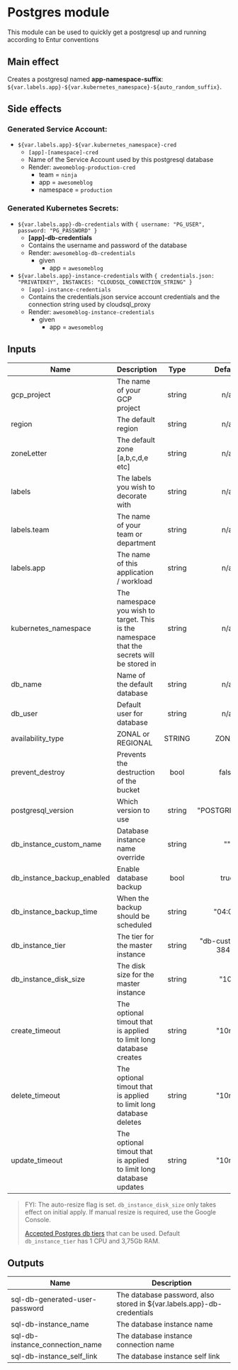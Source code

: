 # Postgres module

This module can be used to quickly get a postgresql up and running according to Entur conventions

## Main effect

Creates a postgresql named **app-namespace-suffix**: `${var.labels.app}-${var.kubernetes_namespace}-${auto_random_suffix}`.

## Side effects

### Generated Service Account:

- `${var.labels.app}-${var.kubernetes_namespace}-cred`
  - `[app]-[namespace]-cred`
  - Name of the Service Account used by this postgresql database
  - Render: `aweomeblog-production-cred`
      - team = `ninja`
      - app = `awesomeblog`
      - namespace = `production`

### Generated Kubernetes Secrets:

- `${var.labels.app}-db-credentials` with `{ username: "PG_USER", password: "PG_PASSWORD" }`
  - **[app]-db-credentials**
  - Contains the username and password of the database
  - Render: `awesomeblog-db-credentials`
    - given
      - app = `awesomeblog`
- `${var.labels.app}-instance-credentials` with `{ credentials.json: "PRIVATEKEY", INSTANCES: "CLOUDSQL_CONNECTION_STRING" }`
  - `[app]-instance-credentials`
  - Contains the credentials.json service account credentials and the connection string used by cloudsql_proxy
  - Render: `awesomeblog-instance-credentials`
    - given
      - app = `awesomeblog`

## Inputs

| Name | Description | Type | Default | Required |
|------|-------------|:----:|:-----:|:-----:|
| gcp_project | The name of your GCP project | string | n/a | yes |
| region | The default region | string | n/a | yes |
| zoneLetter | The default zone [a,b,c,d,e etc] | string | n/a | yes |
| labels | The labels you wish to decorate with | string | n/a | yes |
| labels.team | The name of your team or department | string | n/a | yes |
| labels.app | The name of this application / workload | string | n/a | yes |
| kubernetes_namespace | The namespace you wish to target. This is the namespace that the secrets will be stored in | string | n/a | yes |
| db_name | Name of the default database | string | n/a | yes |
| db_user | Default user for database | string | n/a | yes |
| availability_type | ZONAL or REGIONAL | STRING | ZONAL | no
| prevent_destroy | Prevents the destruction of the bucket | bool | false | no |
| postgresql_version | Which version to use | string | "POSTGRES_9_6" | no |
| db_instance_custom_name | Database instance name override | string | "" | no |
| db_instance_backup_enabled | Enable database backup | bool | true | no |
| db_instance_backup_time | When the backup should be scheduled | string | "04:00" | no |
| db_instance_tier | The tier for the master instance | string | "db-custom-1-3840" | no |
| db_instance_disk_size | The disk size for the master instance | string | "10" | no |
| create_timeout | The optional timout that is applied to limit long database creates | string | "10m" | no |
| delete_timeout | The optional timout that is applied to limit long database deletes | string | "10m" | no |
| update_timeout | The optional timout that is applied to limit long database updates | string | "10m" | no |

> FYI: The auto-resize flag is set. `db_instance_disk_size` only takes effect on initial apply. If manual resize is required, use the Google Console.
> 
>[Accepted Postgres db tiers](https://cloud.google.com/sql/docs/postgres/create-instance#machine-types) that can be used. Default `db_instance_tier` has 1 CPU and 3,75Gb RAM. 

## Outputs

| Name | Description |
|------|-------------|
| sql-db-generated-user-password | The database password, also stored in ${var.labels.app}-db-credentials |
| sql-db-instance_name | The database instance name |
| sql-db-instance_connection_name | The database instance connection name |
| sql-db-instance_self_link | The database instance self link |
